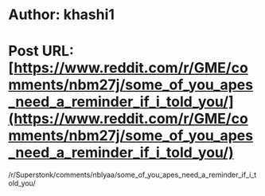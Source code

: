 # Author: khashi1
# Post URL: [https://www.reddit.com/r/GME/comments/nbm27j/some_of_you_apes_need_a_reminder_if_i_told_you/](https://www.reddit.com/r/GME/comments/nbm27j/some_of_you_apes_need_a_reminder_if_i_told_you/)


/r/Superstonk/comments/nblyaa/some_of_you_apes_need_a_reminder_if_i_told_you/